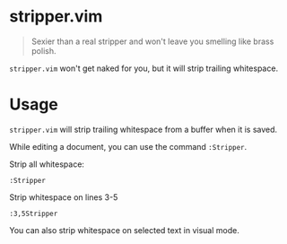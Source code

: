 # stripper.vim

> Sexier than a real stripper and won't leave you smelling like brass polish.

`stripper.vim` won't get naked for you, but it will strip trailing whitespace.

# Usage

`stripper.vim` will strip trailing whitespace from a buffer when it is saved.

While editing a document, you can use the command `:Stripper`.

Strip all whitespace:

    :Stripper

Strip whitespace on lines 3-5

    :3,5Stripper

You can also strip whitespace on selected text in visual mode.
